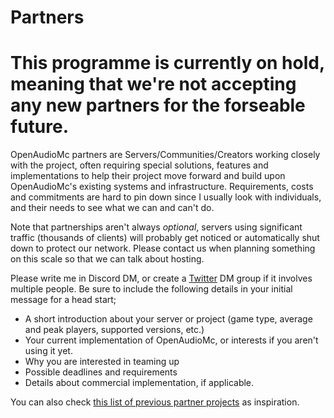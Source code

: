 # Partners

# This programme is currently on hold, meaning that we're not accepting any new partners for the forseable future.

OpenAudioMc partners are Servers/Communities/Creators working closely with the project, often requiring special solutions, features and implementations to help their project move forward and build upon OpenAudioMc's existing systems and infrastructure.
Requirements, costs and commitments are hard to pin down since I usually look with individuals, and their needs to see what we can and can't do.

Note that partnerships aren't always _optional_, servers using significant traffic (thousands of clients) will probably get noticed or automatically shut down to protect our network. Please contact us when planning something on this scale so that we can talk about hosting.

Please write me in Discord DM, or create a [Twitter](https://twitter.com/Mindgamesnl) DM group if it involves multiple people. Be sure to include the following details in your initial message for a head start;
 - A short introduction about your server or project (game type, average and peak players, supported versions, etc.)
 - Your current implementation of OpenAudioMc, or interests if you aren't using it yet.
 - Why you are interested in teaming up
 - Possible deadlines and requirements
 - Details about commercial implementation, if applicable.

You can also check [this list of previous partner projects](partner_projects.md) as inspiration.
